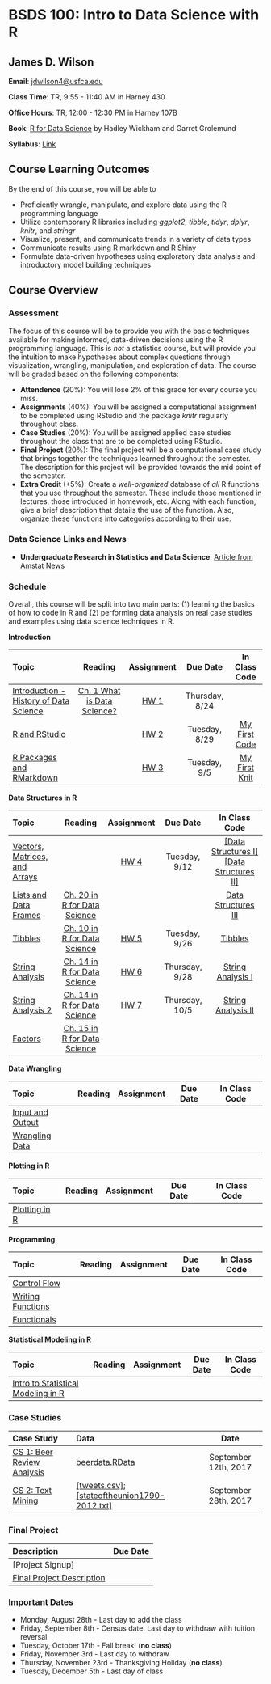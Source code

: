 # BSDS 100: Intro to Data Science with R

## James D. Wilson

**Email**: jdwilson4@usfca.edu

**Class Time**: TR, 9:55 - 11:40 AM in Harney 430

**Office Hours**: TR, 12:00 - 12:30 PM in Harney 107B

**Book**: [R for Data Science](http://r4ds.had.co.nz/index.html) by Hadley Wickham and Garret Grolemund

**Syllabus**: [Link](https://github.com/jdwilson4/Data100_Spring_2017/blob/master/Fall_2017.pdf)

## Course Learning Outcomes

By the end of this course, you will be able to

- Proficiently wrangle, manipulate, and explore data using the R programming language
- Utilize contemporary R libraries including *ggplot2*, *tibble*, *tidyr*, *dplyr*, *knitr*, and *stringr*
- Visualize, present, and communicate trends in a variety of data types
- Communicate results using R markdown and R Shiny
- Formulate data-driven hypotheses using exploratory data analysis and introductory model building techniques

## Course Overview

### Assessment

The focus of this course will be to provide you with the basic techniques available for making informed, data-driven decisions using the R programming language. This is *not* a statistics course, but will provide you the intuition to make hypotheses about complex questions through visualization, wrangling, manipulation, and exploration of data. The course will be graded based on the following components:

- **Attendence** (20%): You will lose 2% of this grade for every course you miss.
- **Assignments** (40%): You will be assigned a computational assignment to be completed using RStudio and the package *knitr* regularly throughout class. 
- **Case Studies** (20%): You will be assigned applied case studies throughout the class that are to be completed using RStudio.
- **Final Project** (20%): The final project will be a computational case study that brings together the techniques learned throughout the semester. The description for this project will be provided towards the mid point of the semester.
- **Extra Credit** (+5%): Create a *well-organized* database of *all* R functions that you use throughout the semester. These include those mentioned in lectures, those introduced in homework, etc. Along with each function, give a brief description that details the use of the function. Also, organize these functions into categories according to their use.

### Data Science Links and News

- **Undergraduate Research in Statistics and Data Science**: [Article from Amstat News](http://magazine.amstat.org/blog/2017/09/01/undergraduateexpectations/)

### Schedule

Overall, this course will be split into two main parts: (1) learning the basics of how to code in R and (2) performing data analysis on real case studies and examples using data science techniques in R.


**Introduction**

| Topic | Reading | Assignment | Due Date | In Class Code |
 | :---  | :---:  | :---:  | :---:  | :---: |
 | [Introduction - History of Data Science](https://github.com/jdwilson4/Intro-Data-Science-2017/blob/master/Lectures/Lecture%201%20Introduction.pdf) | [Ch. 1 What is Data Science?](https://www.safaribooksonline.com/library/view/doing-data-science/9781449363871/ch01.html)| [HW 1](https://github.com/jdwilson4/Intro-Data-Science-2017/blob/master/Assignments/Assignment1.pdf) | Thursday, 8/24| |
 | [R and RStudio](https://github.com/jdwilson4/Intro-Data-Science-2017/blob/master/Lectures/Lecture%202%20R%20and%20RStudio.pdf)| | [HW 2](https://github.com/jdwilson4/Intro-Data-Science-2017/blob/master/Assignments/Assignment2.pdf) | Tuesday, 8/29| [My First Code](https://github.com/jdwilson4/Intro-Data-Science/blob/master/Code_Demonstrations/My_First_Plot.R) |
 | [R Packages and RMarkdown](https://github.com/jdwilson4/Intro-Data-Science-2017/blob/master/Lectures/Lecture%203%20R%20Markdown.pdf)   | | [HW 3](https://github.com/jdwilson4/Intro-Data-Science-2017/blob/master/Assignments/Assignment3.pdf)| Tuesday, 9/5 | [My First Knit](https://github.com/jdwilson4/Intro-Data-Science/blob/master/Code_Demonstrations/Knit_Example.Rmd) |
  
  
 **Data Structures in R**
  
 | Topic | Reading | Assignment | Due Date | In Class Code |
  | :---  | :---:  | :---:  | :---:  | :---: |
  | [Vectors, Matrices, and Arrays](https://github.com/jdwilson4/Intro-Data-Science-2017/blob/master/Lectures/Lecture%204%20Data%20Structures%20I.pdf) | | [HW 4](https://github.com/jdwilson4/Intro-Data-Science-2017/blob/master/Assignments/Assignment4.pdf)| Tuesday, 9/12| [[Data Structures I]](https://github.com/jdwilson4/Intro-Data-Science/blob/master/Code_Demonstrations/Data_Structures1.R) [[Data Structures II]](https://github.com/jdwilson4/Intro-Data-Science/blob/master/Code_Demonstrations/Data_Structures2.R)|
  | [Lists and Data Frames](https://github.com/jdwilson4/Intro-Data-Science-2017/blob/master/Lectures/Lecture%205%20Data%20Structures%20II.pdf) | [Ch. 20 in R for Data Science](http://r4ds.had.co.nz/vectors.html)| | | [Data Structures III](https://github.com/jdwilson4/Intro-Data-Science/blob/master/Code_Demonstrations/Data_Structures3.R) |
  | [Tibbles](http://r4ds.had.co.nz/tibbles.html)| [Ch. 10 in R for Data Science](http://r4ds.had.co.nz/tibbles.html)| [HW 5](https://github.com/jdwilson4/Intro-Data-Science/blob/master/Assignments/Assignment_Tibbles.pdf) | Tuesday, 9/26 | [Tibbles](https://github.com/jdwilson4/Intro-Data-Science/blob/master/Code_Demonstrations/tibbles.R) |
  | [String Analysis](http://r4ds.had.co.nz/strings.html)|[Ch. 14 in R for Data Science](http://r4ds.had.co.nz/strings.html) | [HW 6](https://github.com/jdwilson4/Intro-Data-Science/blob/master/Assignments/Assignment_Strings.pdf)| Thursday, 9/28| [String Analysis I](https://github.com/jdwilson4/Intro-Data-Science/blob/master/Code_Demonstrations/Strings1.R)|
   | [String Analysis 2](http://r4ds.had.co.nz/strings.html)|[Ch. 14 in R for Data Science](http://r4ds.had.co.nz/strings.html) | [HW 7](https://github.com/jdwilson4/Intro-Data-Science/blob/master/Assignments/Assignment_Strings2.pdf)| Thursday, 10/5| [String Analysis II](https://github.com/jdwilson4/Intro-Data-Science/blob/master/Code_Demonstrations/Strings2.R) |
  | [Factors](http://r4ds.had.co.nz/factors.html) | [Ch. 15 in R for Data Science](http://r4ds.had.co.nz/factors.html)| | |
  
  
  **Data Wrangling**
  
   | Topic | Reading | Assignment | Due Date | In Class Code |
   | :---  | :---:  | :---:  | :---:  | :---: |
   | [Input and Output](https://github.com/jdwilson4/Intro-Data-Science-2017/blob/master/Lectures/Lecture%206%20Input%20and%20Output.pdf) | | | |
   | [Wrangling Data](https://github.com/jdwilson4/Intro-Data-Science-2017/blob/master/Lectures/Lecture%2010%20Wrangling%20Data.pdf) | | | |
   
   
  **Plotting in R**

 | Topic | Reading | Assignment | Due Date | In Class Code |
 | :---  | :---:  | :---:  | :---:  | :---: |
 | [Plotting in R](https://github.com/jdwilson4/Intro-Data-Science-2017/blob/master/Lectures/Lecture%207%20Plotting%20in%20R.pdf) | | | |
 
 
 **Programming**
 
 | Topic | Reading | Assignment | Due Date | In Class Code |
 | :---  | :---:  | :---:  | :---:  | :---: |
 | [Control Flow](https://github.com/jdwilson4/Intro-Data-Science/blob/master/Lectures/Functional%20Programming%20I.pdf)| | | | 
 | [Writing Functions](https://github.com/jdwilson4/Intro-Data-Science/blob/master/Lectures/Functional%20Programming%20II.pdf)| | | | 
 | [Functionals](https://github.com/jdwilson4/Intro-Data-Science/blob/master/Lectures/Functional%20Programming%20III.pdf)| | | | 
 
 **Statistical Modeling in R**
 
 | Topic | Reading | Assignment | Due Date | In Class Code |
 | :---  | :---:  | :---:  | :---:  | :---: |
 | [Intro to Statistical Modeling in R](https://github.com/jdwilson4/Intro-Data-Science-2017/blob/master/Lectures/Lecture%2011%20Intro%20to%20Statistical%20Modeling.pdf) | | | | 


### Case Studies
| Case Study | Data | Date |
|:--- | :---  | :---:  |
|[CS 1: Beer Review Analysis](https://github.com/jdwilson4/Intro-Data-Science-2017/blob/master/Code_Demonstrations/Case%20Study%201/Beer_Analysis.pdf) | [beerdata.RData](https://github.com/jdwilson4/Intro-Data-Science-2017/blob/master/Code_Demonstrations/Case%20Study%201/beer.data.RData) | September 12th, 2017| 
|[CS 2: Text Mining](https://github.com/jdwilson4/Intro-Data-Science/blob/master/Code_Demonstrations/Case%20Study%202/CaseStudy2.pdf) | [[tweets.csv]](https://raw.githubusercontent.com/jdwilson4/Intro-Data-Science/master/Data/tweets.csv); [[stateoftheunion1790-2012.txt]](https://raw.githubusercontent.com/jdwilson4/Intro-Data-Science/master/Data/stateoftheunion1790-2012.txt)| September 28th, 2017|


### Final Project
| Description | Due Date |
|:--- | :---  |
|[Project Signup] | |
|[Final Project Description](https://github.com/jdwilson4/Intro-Data-Science-2017/blob/master/Assignments/Final_Project.pdf) | |


### Important Dates

- Monday, August 28th - Last day to add the class
- Friday, September 8th - Census date. Last day to withdraw with tuition reversal
- Tuesday, October 17th - Fall break! (**no class**)
- Friday, November 3rd - Last day to withdraw
- Thursday, November 23rd - Thanksgiving Holiday (**no class**)
- Tuesday, December 5th - Last day of class
